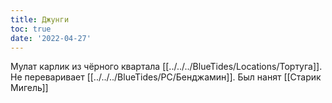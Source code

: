 ```yaml
---
title: Джунги
toc: true
date: '2022-04-27'
---
```


Мулат карлик из чёрного квартала [[../../../BlueTides/Locations/Тортуга]]. Не переваривает [[../../../BlueTides/PC/Бенджамин]]. Был нанят [[Старик Мигель]]

